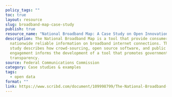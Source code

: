 ```yaml
---
policy_tags: ""
toc: true
layout: resource
slug: broadband-map-case-study
publish: true
resource_name: "National Broadband Map: A Case Study on Open Innovation for National Policy"
description: The National Broadband Map is a tool that provide consumers
  nationwide reliable information on broadband internet connections. This case
  study describes how crowd-sourcing, open source software, and public
  engagement informs the development of a tool that promotes government
  transparency.
source: Federal Communications Commission
category: Case studies & examples
tags:
  - open data
format: ""
link: https://www.scribd.com/document/109998799/The-National-Broadband-Map-A-Case-Study-on-Open-Innovation-for-National-Policy
---
```

